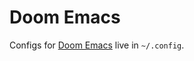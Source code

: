 # Doom Emacs

Configs for [Doom Emacs](https://github.com/doomemacs/doomemacs) live in `~/.config`.
